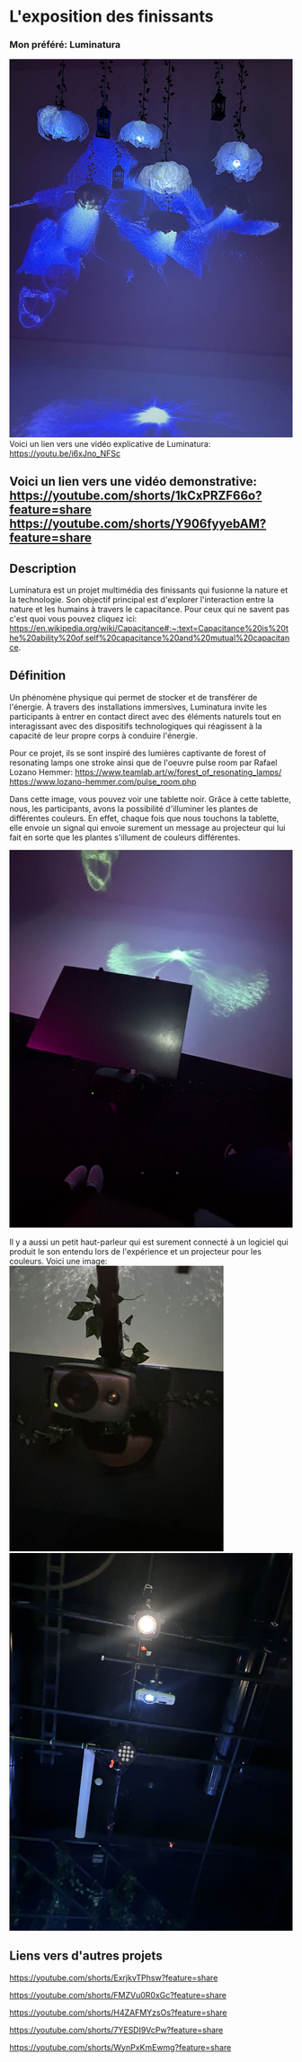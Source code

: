 # L'exposition des finissants #
### Mon préféré: Luminatura ###

![Image](medias/luminatura_resultat.jpg)  
Voici un lien vers une vidéo explicative de Luminatura: https://youtu.be/i6xJno_NFSc

Voici un lien vers une vidéo demonstrative: https://youtube.com/shorts/1kCxPRZF66o?feature=share
https://youtube.com/shorts/Y906fyyebAM?feature=share
-----------------------------------
## Description ##
Luminatura est un projet multimédia des finissants qui fusionne la nature et la technologie. Son objectif principal est d'explorer l'interaction entre la nature et les humains à travers le capacitance. Pour ceux qui ne savent pas c'est quoi vous pouvez cliquez ici: https://en.wikipedia.org/wiki/Capacitance#:~:text=Capacitance%20is%20the%20ability%20of,self%20capacitance%20and%20mutual%20capacitance.

## Définition ##
Un phénomène physique qui permet de stocker et de transférer de l'énergie. À travers des installations immersives, Luminatura invite les participants à entrer en contact direct avec des éléments naturels tout en interagissant avec des dispositifs technologiques qui réagissent à la capacité de leur propre corps à conduire l'énergie.


Pour ce projet, ils se sont inspiré des lumières captivante de forest of resonating lamps one stroke ainsi que de l'oeuvre pulse room par Rafael Lozano Hemmer: https://www.teamlab.art/w/forest_of_resonating_lamps/
https://www.lozano-hemmer.com/pulse_room.php

Dans cette image, vous pouvez voir une tablette noir. Grâce à cette tablette, nous, les participants, avons la possibilité d'illuminer les plantes de différentes couleurs. En effet, chaque fois que nous touchons la tablette, elle envoie un signal qui envoie surement un message au projecteur qui lui fait en sorte que les plantes s'illument de couleurs différentes.

![Image](medias/luminatura_tablet.jpg)

Il y a aussi un petit haut-parleur qui est surement connecté à un logiciel qui produit le son entendu lors de l'expérience et un projecteur pour les couleurs. Voici une image:
![Image](medias/luminatura_haut-parleur.jpg)
![Image](medias/luminatura_projecteur.jpg)

## Liens vers d'autres projets ##

https://youtube.com/shorts/ExrjkvTPhsw?feature=share

https://youtube.com/shorts/FMZVu0R0xGc?feature=share

https://youtube.com/shorts/H4ZAFMYzsOs?feature=share

https://youtube.com/shorts/7YESDI9VcPw?feature=share

https://youtube.com/shorts/WynPxKmEwmg?feature=share
